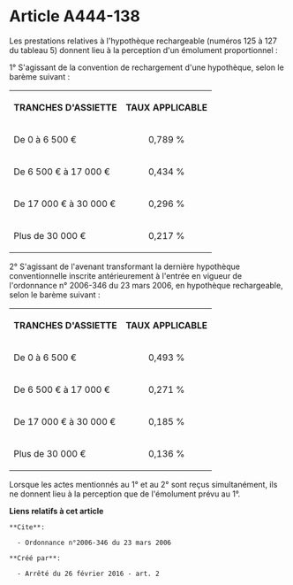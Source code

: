 # Article A444-138

Les prestations relatives à l'hypothèque rechargeable (numéros 125 à 127 du tableau 5) donnent lieu à la perception d'un
émolument proportionnel : 

1° S'agissant de la convention de rechargement d'une hypothèque, selon le barème suivant : 

<table>
  <tbody>
    <tr>
      <th>

TRANCHES D'ASSIETTE 

</th>
      <th>

TAUX APPLICABLE 

</th>
    </tr>
    <tr>
      <td align="left" valign="middle">

De 0 à 6 500 € 

</td>
      <td align="center" valign="middle">

0,789 % 

</td>
    </tr>
    <tr>
      <td valign="middle" align="left">

De 6 500 € à 17 000 € 

</td>
      <td valign="middle" align="center">

0,434 % 

</td>
    </tr>
    <tr>
      <td valign="middle" align="left">

De 17 000 € à 30 000 € 

</td>
      <td align="center" valign="middle">

0,296 % 

</td>
    </tr>
    <tr>
      <td align="left" valign="middle">

Plus de 30 000 € 

</td>
      <td valign="middle" align="center">

0,217 % 

</td>
    </tr>
  </tbody>
</table>

2° S'agissant de l'avenant transformant la dernière hypothèque conventionnelle inscrite antérieurement à l'entrée en vigueur
de l'ordonnance n° 2006-346 du 23 mars 2006, en hypothèque rechargeable, selon le barème suivant : 

<table>
  <tbody>
    <tr>
      <th>

TRANCHES D'ASSIETTE 

</th>
      <th>

TAUX APPLICABLE 

</th>
    </tr>
    <tr>
      <td align="left" valign="middle">

De 0 à 6 500 € 

</td>
      <td valign="middle" align="center">

0,493 % 

</td>
    </tr>
    <tr>
      <td align="left" valign="middle">

De 6 500 € à 17 000 € 

</td>
      <td valign="middle" align="center">

0,271 % 

</td>
    </tr>
    <tr>
      <td align="left" valign="middle">

De 17 000 € à 30 000 € 

</td>
      <td valign="middle" align="center">

0,185 % 

</td>
    </tr>
    <tr>
      <td valign="middle" align="left">

Plus de 30 000 € 

</td>
      <td align="center" valign="middle">

0,136 % 

</td>
    </tr>
  </tbody>
</table>

Lorsque les actes mentionnés au 1° et au 2° sont reçus simultanément, ils ne donnent lieu à la perception que de l'émolument
prévu au 1°.

**Liens relatifs à cet article**

	**Cite**:

	  - Ordonnance n°2006-346 du 23 mars 2006

	**Créé par**:

	  - Arrêté du 26 février 2016 - art. 2
